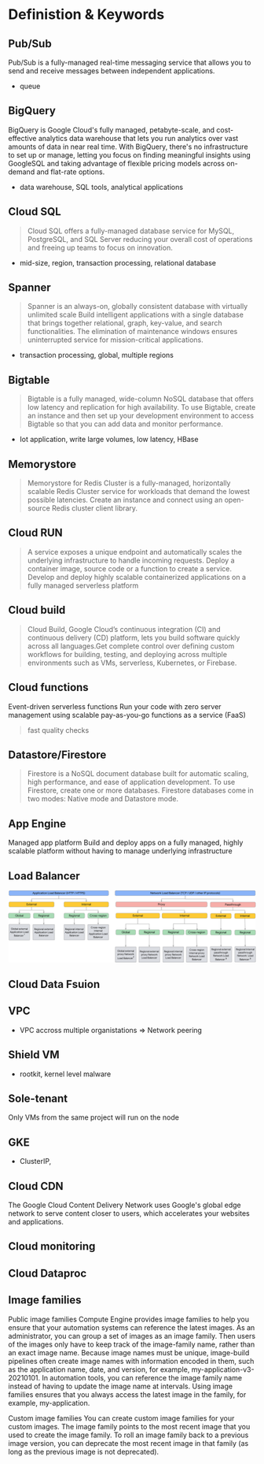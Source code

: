 # Definistion & Keywords

## Pub/Sub

Pub/Sub is a fully-managed real-time messaging service that allows you to send and receive messages between independent applications.

- queue

## BigQuery

BigQuery is Google Cloud's fully managed, petabyte-scale, and cost-effective analytics data warehouse that lets you run analytics over vast amounts of data in near real time. With BigQuery, there's no infrastructure to set up or manage, letting you focus on finding meaningful insights using GoogleSQL and taking advantage of flexible pricing models across on-demand and flat-rate options.

- data warehouse, SQL tools, analytical applications

## Cloud SQL

> Cloud SQL offers a fully-managed database service for MySQL, PostgreSQL, and SQL Server
reducing your overall cost of operations and freeing up teams to focus on innovation.

- mid-size, region, transaction processing, relational database

## Spanner

> Spanner is an always-on, globally consistent database with virtually unlimited scale
Build intelligent applications with a single database that brings together relational, graph, key-value, and search functionalities.
The elimination of maintenance windows ensures uninterrupted service for mission-critical applications.

- transaction processing, global, multiple regions

## Bigtable

> Bigtable is a fully managed, wide-column NoSQL database that offers low latency and replication for high availability.
To use Bigtable, create an instance and then set up your development environment to access Bigtable so that you can add data and monitor performance.

- Iot application, write large volumes, low latency, HBase

## Memorystore

> Memorystore for Redis Cluster is a fully-managed, horizontally scalable Redis Cluster service for workloads that demand the lowest possible latencies. Create an instance and connect using an open-source Redis cluster client library.

## Cloud RUN

> A service exposes a unique endpoint and automatically scales the underlying infrastructure to handle incoming requests.
Deploy a container image, source code or a function to create a service.
Develop and deploy highly scalable containerized applications on a fully managed serverless platform

## Cloud build

> Cloud Build, Google Cloud’s continuous integration (CI) and continuous delivery (CD) platform, lets you build software quickly across all languages.Get complete control over defining custom workflows for building, testing, and deploying across multiple environments such as VMs, serverless, Kubernetes, or Firebase.

## Cloud functions

Event-driven serverless functions
Run your code with zero server management using scalable pay-as-you-go functions as a service (FaaS)

> fast quality checks

## Datastore/Firestore

> Firestore is a NoSQL document database built for automatic scaling, high performance, and ease of application development.
To use Firestore, create one or more databases. Firestore databases come in two modes: Native mode and Datastore mode.

## App Engine

Managed app platform
Build and deploy apps on a fully managed, highly scalable platform without having to manage underlying infrastructure

## Load Balancer

![Load Balancer](/images/lb-product-tree.svg)

## Cloud Data Fsuion

## VPC

- VPC accross multiple organistations => Network peering

## Shield VM

- rootkit, kernel level malware

## Sole-tenant

Only VMs from the same project will run on the node

## GKE

- ClusterIP,

## Cloud CDN

The Google Cloud Content Delivery Network uses Google's global edge network to serve content closer to users, which accelerates your websites and applications.

## Cloud monitoring

## Cloud Dataproc

## Image families

Public image families
Compute Engine provides image families to help you ensure that your automation systems can reference the latest images. As an administrator, you can group a set of images as an image family. Then users of the images only have to keep track of the image-family name, rather than an exact image name. Because image names must be unique, image-build pipelines often create image names with information encoded in them, such as the application name, date, and version, for example, my-application-v3-20210101. In automation tools, you can reference the image family name instead of having to update the image name at intervals. Using image families ensures that you always access the latest image in the family, for example, my-application.

Custom image families
You can create custom image families for your custom images. The image family points to the most recent image that you used to create the image family. To roll an image family back to a previous image version, you can deprecate the most recent image in that family (as long as the previous image is not deprecated).
